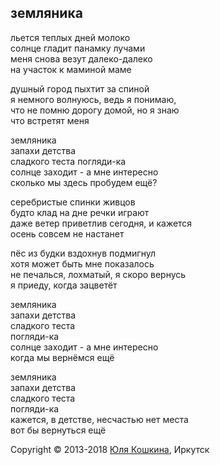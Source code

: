 ## земляника  
льется теплых дней молоко  
солнце гладит панамку лучами   
меня снова везут далеко-далеко   
на участок к маминой маме  

душный город пыхтит за спиной  
я немного волнуюсь, ведь я понимаю,  
что не помню дорогу домой, но я знаю  
что встретят меня  

земляника  
запахи детства   
сладкого теста
погляди-ка  
солнце заходит - а мне интересно  
сколько мы здесь пробудем ещё?  

серебристые спинки живцов  
будто клад на дне речки играют  
даже ветер приветлив сегодня, и кажется  
осень совсем не настанет  

пёс из будки вздохнув подмигнул  
хотя может быть мне показалось  
не печалься, лохматый, я скоро вернусь  
я приеду, когда зацветёт   

земляника  
запахи детства   
сладкого теста  
погляди-ка  
солнце заходит - а мне интересно  
когда мы вернёмся ещё

земляника  
запахи детства   
сладкого теста  
погляди-ка  
кажется, в детстве, несчастью нет места  
вот бы вернуться ещё 

Copyright © 2013-2018 [Юля Кошкина](https://vk.com/youkoshkina), Иркутск
